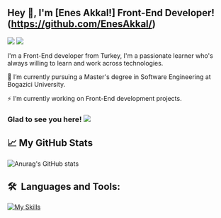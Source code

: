 ## Hey 👋, I'm [Enes Akkal!] Front-End Developer! (https://github.com/EnesAkkal/)

<a target="_blank" href="https://www.linkedin.com/in/enes-akkal-01334a131/"><img src="https://img.shields.io/badge/-LinkedIn-0077B5?style=for-the-badge&logo=Linkedin&logoColor=white"></img></a>
<a target="_blank" href="mailto:enesakkal48@gmail.com"><img src="https://img.shields.io/badge/-Gmail-D14836?style=for-the-badge&logo=Gmail&logoColor=white"></img></a>

I'm a Front-End developer from Turkey, I'm a passionate learner who's always willing to learn and work across technologies.

🔭 I’m currently pursuing a Master's degree in Software Engineering at Bogazici University.

⚡ I’m currently working on Front-End development projects.


### Glad to see you here!  ![](https://komarev.com/ghpvc/?username=EnesAkkal&color=blue)

## 📈 My GitHub Stats

![Anurag's GitHub stats](https://github-readme-stats.vercel.app/api?username=EnesAkkal&show_icons=true&theme=radical)

## 🛠  Languages and Tools:
[![My Skills](https://skillicons.dev/icons?i=java,kotlin,bootstrap,css,firebase,react,visualstudio,figma&theme=light)](https://skillicons.dev)





<!--
**EnesAkkal/EnesAkkal** is a ✨ _special_ ✨ repository because its `README.md` (this file) appears on your GitHub profile.

Here are some ideas to get you started:

- 🔭 I’m currently working on ...
- 🌱 I’m currently learning ...
- 👯 I’m looking to collaborate on ...
- 🤔 I’m looking for help with ...
- 💬 Ask me about ...
- 📫 How to reach me: ...
- 😄 Pronouns: ...
- ⚡ Fun fact: ...
-->
